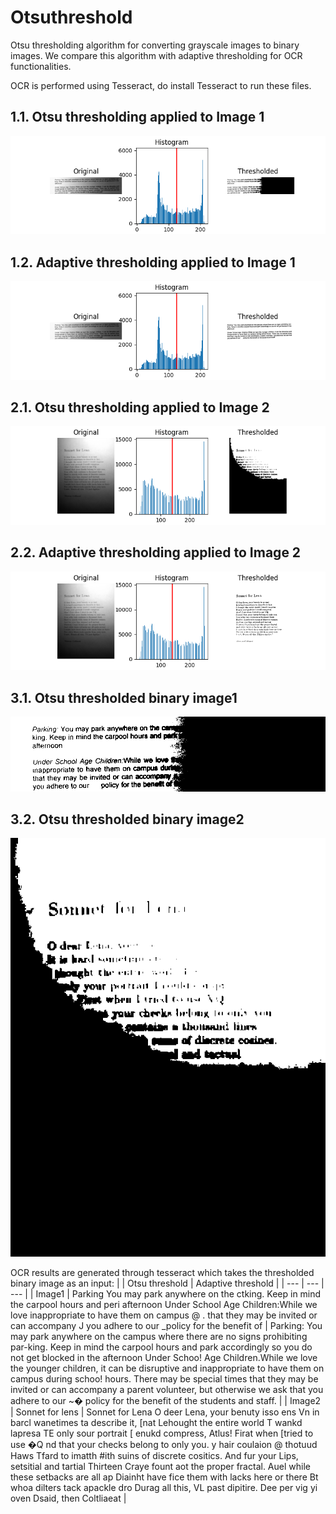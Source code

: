 # Otsuthreshold
Otsu thresholding algorithm for converting grayscale images to binary images. We compare this algorithm with adaptive thresholding for OCR functionalities.

OCR is performed using Tesseract, do install Tesseract to run these files. 

## 1.1. Otsu thresholding applied to Image 1
![](images/results/otsucompare1.png)

## 1.2. Adaptive thresholding applied to Image 1
![](images/results/adaptivecompare1.png)

## 2.1. Otsu thresholding applied to Image 2
![](images/results/otsucompare2.png)

## 2.2. Adaptive thresholding applied to Image 2
![](images/results/adaptivecompare2.png)

## 3.1. Otsu thresholded binary image1
![](images/results/otsu1.png)

## 3.2. Otsu thresholded binary image2
![](images/results/otsu2.png)


OCR results are generated through tesseract which takes the thresholded binary image as an input:
|  | Otsu threshold | Adaptive threshold |
| --- | --- | --- |
| Image1 | Parking You may park anywhere on the ctking. Keep in mind the carpool hours and peri afternoon Under School Age Children:While we love inappropriate to have them on campus @ . that they may be invited or can accompany J you adhere to our _policy for the benefit of  | Parking: You may park anywhere on the campus where there are no signs prohibiting par-king. Keep in mind the carpool hours and park accordingly so you do not get blocked in the afternoon Under Schoo! Age Children.While we love the younger children, it can be disruptive and inappropriate to have them on campus during schoo! hours. There may be special times that they may be invited or can accompany a parent volunteer, but otherwise we ask that you adhere to our ~� policy for the benefit of the students and staff. |
| Image2 | Sonnet for lens | Sonnet for Lena O deer Lena, your benuty isso ens Vn in barcl wanetimes ta describe it, [nat Lehought the entire world T wankd lapresa TE only sour portrait [ enukd compress, Atlus! Firat when [tried to use �Q nd that your checks belong to only you. y hair coulaion @ thotuud Haws Tfard to imatth #ith suins of discrete cositics. And fur your Lips, setsitial and tartial Thirteen Craye fount aot the proper fractal. Auel while these setbacks are all ap Diainht have fice them with lacks here or there Bt whoa dilters tack apackle dro Durag all this, VL past dipitire. Dee per vig yi oven Dsaid, then Coltliaeat |

